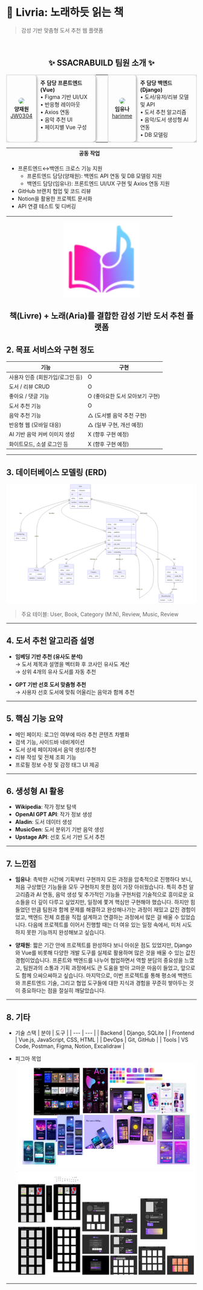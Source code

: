 # 🎼 Livria: 노래하듯 읽는 책
> 감성 기반 맞춤형 도서 추천 웹 플랫폼

<br>
<!--
  팀 소개
-->

<h2 align="center">✨ SSACRABUILD 팀원 소개 ✨</h2>

<table align="center" cellpadding="0" cellspacing="0" width="800">
  <tr>
    <!-- 양재원 프로필 -->
    <td align="center"
        style="border:1px solid #ccc; border-radius:10px; padding:10px; box-shadow:2px 2px 5px #aaa;">
      <img src="https://avatars.githubusercontent.com/u/195062705?v=4" width="100" style="border-radius:50%;" /><br/>
      <strong>양재원</strong><br/>
      <a href="https://github.com/JW0304">JW0304</a>
    </td>
    <!-- 역할 칸 -->
    <td valign="top"
        style="border:1px solid #ccc; border-radius:10px; padding:10px; box-shadow:2px 2px 5px #aaa; width:150px;">
      <strong>주 담당 프론트엔드 (Vue)</strong><br/>
      • Figma 기반 UI/UX<br/>
      • 반응형 레이아웃<br/>
      • Axios 연동<br/>
      • 음악 추천 UI<br/>
      • 페이지별 Vue 구성
    </td>
    <!-- 사람 사이 텀 -->
    <td width="20"></td>
    <!-- 임유나 프로필 -->
    <td align="center"
        style="border:1px solid #ccc; border-radius:10px; padding:10px; box-shadow:2px 2px 5px #aaa;">
      <img src="https://avatars.githubusercontent.com/u/152590695?v=4" width="100" style="border-radius:50%;" /><br/>
      <strong>임유나</strong><br/>
      <a href="https://github.com/harinme">harinme</a>
    </td>
    <!-- 역할 칸 -->
    <td valign="top"
        style="border:1px solid #ccc; border-radius:10px; padding:10px; box-shadow:2px 2px 5px #aaa; width:150px;">
      <strong>주 담당 백엔드 (Django)</strong><br/>
      • 도서/유저/리뷰 모델 및 API<br/>
      • 도서 추천 알고리즘<br/>
      • 음악/도서 생성형 AI 연동<br/>
      • DB 모델링
    </td>
  </tr>
</table>

<table align="center" cellpadding="5" cellspacing="0" width="800px">
  <tr>
    <th align="center">공동 작업</th>
  </tr>
  <tr>
    <td>
      <ul>
        <li>프론트엔드↔백엔드 크로스 기능 지원
          <ul>
            <li>프론트엔드 담당(양재원): 백엔드 API 연동 및 DB 모델링 지원</li>
            <li>백엔드 담당(임유나): 프론트엔드 UI/UX 구현 및 Axios 연동 지원</li>
          </ul>
        </li>
        <li>GitHub 브랜치 협업 및 코드 리뷰</li>
        <li>Notion을 활용한 프로젝트 문서화</li>
        <li>API 연결 테스트 및 디버깅</li>
      </ul>
    </td>
  </tr>
</table>


<!-- 
로고 및 프로젝트 명의 간단한 풀이
-->
<p align="center">
  <img src="./images/Logo.png" alt="Livria 로고" width="200" />
</p>
<h2 align="center">
  책(Livre) + 노래(Aria)를 결합한 감성 기반 도서 추천 플랫폼
</h2>



## 2. 목표 서비스와 구현 정도

| 기능 | 구현 |
|------|------------|
| 사용자 인증 (회원가입/로그인 등) | O |
| 도서 / 리뷰 CRUD | O |
| 좋아요 / 댓글 기능 | O (좋아요한 도서 모아보기 구현) |
| 도서 추천 기능 | O |
| 음악 추천 기능 | △ (도서별 음악 추천 구현) |
| 반응형 웹 (모바일 대응) | △ (일부 구현, 개선 예정) |
| AI 기반 음악 커버 이미지 생성 | X (향후 구현 예정) |
| 화이트모드, 소셜 로그인 등 | X (향후 구현 예정) |

---

## 3. 데이터베이스 모델링 (ERD)

![ERD 이미지](./images/ERD.png)
> 주요 테이블: User, Book, Category (M:N), Review, Music, Review

---

## 4. 도서 추천 알고리즘 설명

- **임베딩 기반 추천 (유사도 분석)**  
  → 도서 제목과 설명을 벡터화 후 코사인 유사도 계산  
  → 상위 4개의 유사 도서를 자동 추천

- **GPT 기반 선호 도서 맞춤형 추천**  
  → 사용자 선호 도서에 맞춰 어울리는 음악과 함께 추천

---

## 5. 핵심 기능 요약

- 메인 페이지: 로그인 여부에 따라 추천 콘텐츠 차별화
- 검색 기능, 사이드바 네비게이션
- 도서 상세 페이지에서 음악 생성/추천
- 리뷰 작성 및 전체 조회 기능
- 프로필 정보 수정 및 감정 태그 UI 제공

---

## 6. 생성형 AI 활용

- **Wikipedia**: 작가 정보 탐색
- **OpenAI GPT API**: 작가 정보 생성
- **Aladin**: 도서 데이터 생성
- **MusicGen**: 도서 분위기 기반 음악 생성
- **Upstage API**: 선호 도서 기반 도서 추천

---

## 7. 느낀점

- **임유나**: 촉박한 시간에 기획부터 구현까지 모든 과정을 압축적으로 진행하다 보니, 처음 구상했던 기능들을 모두 구현하지 못한 점이 가장 아쉬웠습니다. 특히 추천 알고리즘과 AI 연동, 음악 생성 및 추가적인 기능들 구현처럼 기술적으로 흥미로운 요소들을 더 깊이 다루고 싶었지만, 일정에 쫓겨 핵심만 구현해야 했습니다. 하지만 힘들었던 만큼 팀원과 함께 문제를 해결하고 완성해나가는 과정이 재밌고 값진 경험이었고, 백엔드 전체 흐름을 직접 설계하고 연결하는 과정에서 많은 걸 배울 수 있었습니다. 다음에 프로젝트를 이어서 진행할 때는 더 여유 있는 일정 속에서, 미처 시도하지 못한 기능까지 완성해보고 싶습니다.

- **양재원**: 짧은 기간 안에 프로젝트를 완성하다 보니 아쉬운 점도 있었지만, Django와 Vue를 비롯해 다양한 개발 도구를 실제로 활용하며 많은 것을 배울 수 있는 값진 경험이었습니다. 프론트와 백엔드를 나누어 협업하면서 역할 분담의 중요성을 느꼈고, 팀원과의 소통과 기획 과정에서도 큰 도움을 받아 고마운 마음이 들었고, 앞으로도 함께 으쌰으쌰하고 싶습니다. 마지막으로, 이번 프로젝트를 통해 평소에 백엔드와 프론트엔드 기술, 그리고 협업 도구들에 대한 지식과 경험을 꾸준히 쌓아두는 것이 중요하다는 점을 절실히 깨달았습니다.

---

## 8. 기타

- 기술 스택
| 분야 | 도구 |
| --- | --- |
| Backend | Django, SQLite |
| Frontend | Vue.js, JavaScript, CSS, HTML |
| DevOps | Git, GitHub |
| Tools | VS Code, Postman, Figma, Notion, Excalidraw |

- 피그마 목업
![목업 1](./images/Mockup1.png)
![목업 2](./images/Mockup2.png)

---

